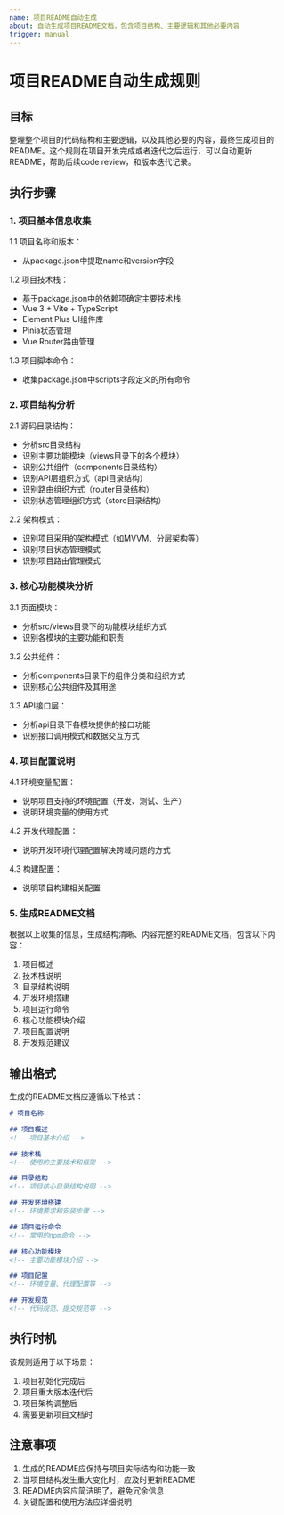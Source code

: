 ```yaml
---
name: 项目README自动生成
about: 自动生成项目README文档，包含项目结构、主要逻辑和其他必要内容
trigger: manual
---
```


# 项目README自动生成规则

## 目标

整理整个项目的代码结构和主要逻辑，以及其他必要的内容，最终生成项目的README。这个规则在项目开发完成或者迭代之后运行，可以自动更新README，帮助后续code review，和版本迭代记录。

## 执行步骤

### 1. 项目基本信息收集

1.1 项目名称和版本：

- 从package.json中提取name和version字段

1.2 项目技术栈：

- 基于package.json中的依赖项确定主要技术栈
- Vue 3 + Vite + TypeScript
- Element Plus UI组件库
- Pinia状态管理
- Vue Router路由管理

1.3 项目脚本命令：

- 收集package.json中scripts字段定义的所有命令

### 2. 项目结构分析

2.1 源码目录结构：

- 分析src目录结构
- 识别主要功能模块（views目录下的各个模块）
- 识别公共组件（components目录结构）
- 识别API层组织方式（api目录结构）
- 识别路由组织方式（router目录结构）
- 识别状态管理组织方式（store目录结构）

2.2 架构模式：

- 识别项目采用的架构模式（如MVVM、分层架构等）
- 识别项目状态管理模式
- 识别项目路由管理模式

### 3. 核心功能模块分析

3.1 页面模块：

- 分析src/views目录下的功能模块组织方式
- 识别各模块的主要功能和职责

3.2 公共组件：

- 分析components目录下的组件分类和组织方式
- 识别核心公共组件及其用途

3.3 API接口层：

- 分析api目录下各模块提供的接口功能
- 识别接口调用模式和数据交互方式

### 4. 项目配置说明

4.1 环境变量配置：

- 说明项目支持的环境配置（开发、测试、生产）
- 说明环境变量的使用方式

4.2 开发代理配置：

- 说明开发环境代理配置解决跨域问题的方式

4.3 构建配置：

- 说明项目构建相关配置

### 5. 生成README文档

根据以上收集的信息，生成结构清晰、内容完整的README文档，包含以下内容：

1. 项目概述
2. 技术栈说明
3. 目录结构说明
4. 开发环境搭建
5. 项目运行命令
6. 核心功能模块介绍
7. 项目配置说明
8. 开发规范建议

## 输出格式

生成的README文档应遵循以下格式：

```markdown
# 项目名称

## 项目概述
<!-- 项目基本介绍 -->

## 技术栈
<!-- 使用的主要技术和框架 -->

## 目录结构
<!-- 项目核心目录结构说明 -->

## 开发环境搭建
<!-- 环境要求和安装步骤 -->

## 项目运行命令
<!-- 常用的npm命令 -->

## 核心功能模块
<!-- 主要功能模块介绍 -->

## 项目配置
<!-- 环境变量、代理配置等 -->

## 开发规范
<!-- 代码规范、提交规范等 -->
```

## 执行时机

该规则适用于以下场景：

1. 项目初始化完成后
2. 项目重大版本迭代后
3. 项目架构调整后
4. 需要更新项目文档时

## 注意事项

1. 生成的README应保持与项目实际结构和功能一致
2. 当项目结构发生重大变化时，应及时更新README
3. README内容应简洁明了，避免冗余信息
4. 关键配置和使用方法应详细说明
